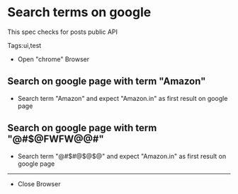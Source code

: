 # Search terms on google
This spec checks for posts public API

Tags:ui,test

* Open "chrome" Browser

## Search on google page with term "Amazon"
* Search term "Amazon" and expect "Amazon.in" as first result on google page

## Search on google page with term "@#$@FWFW@@#"
* Search term "@#$#@$@$@" and expect "Amazon.in" as first result on google page


____
* Close Browser
